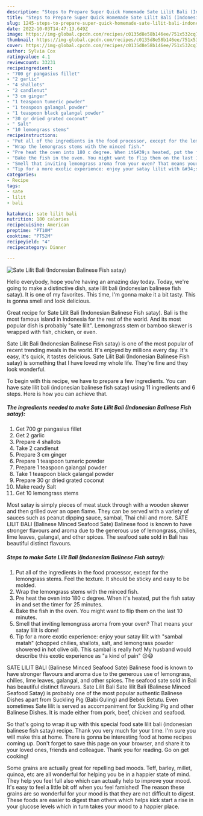 ```yaml
---
description: "Steps to Prepare Super Quick Homemade Sate Lilit Bali (Indonesian Balinese Fish satay)"
title: "Steps to Prepare Super Quick Homemade Sate Lilit Bali (Indonesian Balinese Fish satay)"
slug: 1245-steps-to-prepare-super-quick-homemade-sate-lilit-bali-indonesian-balinese-fish-satay
date: 2022-10-03T14:47:13.649Z
image: https://img-global.cpcdn.com/recipes/c0135d8e58b146ee/751x532cq70/sate-lilit-bali-indonesian-balinese-fish-satay-recipe-main-photo.jpg
thumbnail: https://img-global.cpcdn.com/recipes/c0135d8e58b146ee/751x532cq70/sate-lilit-bali-indonesian-balinese-fish-satay-recipe-main-photo.jpg
cover: https://img-global.cpcdn.com/recipes/c0135d8e58b146ee/751x532cq70/sate-lilit-bali-indonesian-balinese-fish-satay-recipe-main-photo.jpg
author: Sylvia Cox
ratingvalue: 4.1
reviewcount: 33231
recipeingredient:
- "700 gr pangasius fillet"
- "2 garlic"
- "4 shallots"
- "2 candlenut"
- "3 cm ginger"
- "1 teaspoon tumeric powder"
- "1 teaspoon galangal powder"
- "1 teaspoon black galangal powder"
- "30 gr dried grated coconut"
- " Salt"
- "10 lemongrass stems"
recipeinstructions:
- "Put all of the ingredients in the food processor, except for the lemongrass stems. Feel the texture. It should be sticky and easy to be molded."
- "Wrap the lemongrass stems with the minced fish."
- "Pre heat the oven into 180 c degree. When it&#39;s heated, put the fish satay in and set the timer for 25 minutes."
- "Bake the fish in the oven. You might want to flip them on the last 10 minutes."
- "Smell that inviting lemongrass aroma from your oven? That means your satay lilit is done!"
- "Tip for a more exotic experience: enjoy your satay lilit with &#34;sambal matah&#34; (chopped chilies, shallots, salt, and lemongrass powder showered in hot olive oil). This sambal is really hot! My husband would describe this exotic experience as &#34;a kind of pain&#34; 😉😅"
categories:
- Recipe
tags:
- sate
- lilit
- bali

katakunci: sate lilit bali 
nutrition: 180 calories
recipecuisine: American
preptime: "PT10M"
cooktime: "PT52M"
recipeyield: "4"
recipecategory: Dinner

---
```



![Sate Lilit Bali (Indonesian Balinese Fish satay)](https://img-global.cpcdn.com/recipes/c0135d8e58b146ee/751x532cq70/sate-lilit-bali-indonesian-balinese-fish-satay-recipe-main-photo.jpg)

Hello everybody, hope you're having an amazing day today. Today, we're going to make a distinctive dish, sate lilit bali (indonesian balinese fish satay). It is one of my favorites. This time, I'm gonna make it a bit tasty. This is gonna smell and look delicious.

Great recipe for Sate Lilit Bali (Indonesian Balinese Fish satay). Bali is the most famous island in Indonesia for the rest of the world. And its most popular dish is probably &#34;sate lilit&#34;. Lemongrass stem or bamboo skewer is wrapped with fish, chicken, or even.

Sate Lilit Bali (Indonesian Balinese Fish satay) is one of the most popular of recent trending meals in the world. It's enjoyed by millions every day. It's easy, it's quick, it tastes delicious. Sate Lilit Bali (Indonesian Balinese Fish satay) is something that I have loved my whole life. They're fine and they look wonderful.


To begin with this recipe, we have to prepare a few ingredients. You can have sate lilit bali (indonesian balinese fish satay) using 11 ingredients and 6 steps. Here is how you can achieve that.

<!--inarticleads1-->

##### The ingredients needed to make Sate Lilit Bali (Indonesian Balinese Fish satay):

1. Get 700 gr pangasius fillet
1. Get 2 garlic
1. Prepare 4 shallots
1. Take 2 candlenut
1. Prepare 3 cm ginger
1. Prepare 1 teaspoon tumeric powder
1. Prepare 1 teaspoon galangal powder
1. Take 1 teaspoon black galangal powder
1. Prepare 30 gr dried grated coconut
1. Make ready  Salt
1. Get 10 lemongrass stems


Most satay is simply pieces of meat stuck through with a wooden skewer and then grilled over an open flame. They can be served with a variety of sauces such as peanut dipping sauce, sambal, Thai chili and more. SATE LILIT BALI (Balinese Minced Seafood Sate) Balinese food is known to have stronger flavours and aroma due to the generous use of lemongrass, chilies, lime leaves, galangal, and other spices. The seafood sate sold in Bali has beautiful distinct flavours. 

<!--inarticleads2-->

##### Steps to make Sate Lilit Bali (Indonesian Balinese Fish satay):

1. Put all of the ingredients in the food processor, except for the lemongrass stems. Feel the texture. It should be sticky and easy to be molded.
1. Wrap the lemongrass stems with the minced fish.
1. Pre heat the oven into 180 c degree. When it&#39;s heated, put the fish satay in and set the timer for 25 minutes.
1. Bake the fish in the oven. You might want to flip them on the last 10 minutes.
1. Smell that inviting lemongrass aroma from your oven? That means your satay lilit is done!
1. Tip for a more exotic experience: enjoy your satay lilit with &#34;sambal matah&#34; (chopped chilies, shallots, salt, and lemongrass powder showered in hot olive oil). This sambal is really hot! My husband would describe this exotic experience as &#34;a kind of pain&#34; 😉😅


SATE LILIT BALI (Balinese Minced Seafood Sate) Balinese food is known to have stronger flavours and aroma due to the generous use of lemongrass, chilies, lime leaves, galangal, and other spices. The seafood sate sold in Bali has beautiful distinct flavours. Sate Lilit Bali Sate lilit Bali (Balinese Minced Seafood Satay) is probably one of the most popular authentic Balinese Dishes apart from Suckling Pig (Babi Guling) and Bebek Betutu. Even sometimes Sate lilit is served as accompaniment for Suckling Pig and other Balinese Dishes. It is made either from pork, beef, chicken and seafood. 

So that's going to wrap it up with this special food sate lilit bali (indonesian balinese fish satay) recipe. Thank you very much for your time. I'm sure you will make this at home. There is gonna be interesting food at home recipes coming up. Don't forget to save this page on your browser, and share it to your loved ones, friends and colleague. Thank you for reading. Go on get cooking!

Some grains are actually great for repelling bad moods. Teff, barley, millet, quinoa, etc are all wonderful for helping you be in a happier state of mind. They help you feel full also which can actually help to improve your mood. It's easy to feel a little bit off when you feel famished! The reason these grains are so wonderful for your mood is that they are not difficult to digest. These foods are easier to digest than others which helps kick start a rise in your glucose levels which in turn takes your mood to a happier place.
